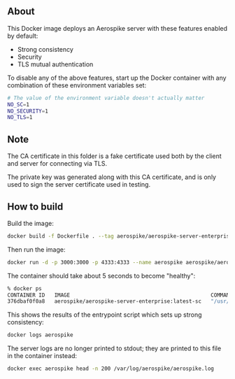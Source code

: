 ## About

This Docker image deploys an Aerospike server with these features enabled by default:
- Strong consistency
- Security
- TLS mutual authentication

To disable any of the above features, start up the Docker container with any combination of these environment variables set:
```sh
# The value of the environment variable doesn't actually matter
NO_SC=1
NO_SECURITY=1
NO_TLS=1
```

## Note

The CA certificate in this folder is a fake certificate used both by the client and server for connecting via TLS.

The private key was generated along with this CA certificate, and is only used to sign the server certificate used in testing.

## How to build

Build the image:
```sh
docker build -f Dockerfile . --tag aerospike/aerospike-server-enterprise:latest-sc
```

Then run the image:
```sh
docker run -d -p 3000:3000 -p 4333:4333 --name aerospike aerospike/aerospike-server-enterprise:latest-sc
```

The container should take about 5 seconds to become "healthy":

```sh
% docker ps
CONTAINER ID   IMAGE                                             COMMAND                  CREATED        STATUS                           PORTS                                                           NAMES
376dbaf0f0a8   aerospike/aerospike-server-enterprise:latest-sc   "/usr/bin/as-tini-st…"   1 second ago   Up 1 second (health: starting)   0.0.0.0:3000->3000/tcp, 0.0.0.0:4333->4333/tcp, 3001-3002/tcp   aerospike
```

This shows the results of the entrypoint script which sets up strong consistency:
```sh
docker logs aerospike
```

The server logs are no longer printed to stdout; they are printed to this file in the container instead:
```sh
docker exec aerospike head -n 200 /var/log/aerospike/aerospike.log
```
